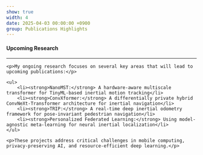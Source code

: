 ```yaml
---
show: true
width: 4
date: 2025-04-03 00:00:00 +0900
group: Publications Highlights
---
```

<div class="p-4">
    <h4>Upcoming Research</h4>
    <hr />
    
    <p>My ongoing research focuses on several key areas that will lead to upcoming publications:</p>
    
    <ul>
        <li><strong>NanoMST:</strong> A hardware-aware multiscale transformer for TinyML-based inertial motion tracking</li>
        <li><strong>ConvXformer:</strong> A differentially private hybrid ConvNeXt-Transformer architecture for inertial navigation</li>
        <li><strong>TRIP:</strong> A real-time deep inertial odometry framework for pose-invariant pedestrian navigation</li>
        <li><strong>Personalized Federated Learning:</strong> Using model-agnostic meta-learning for neural inertial localization</li>
    </ul>
    
    <p>These projects address critical challenges in mobile computing, privacy-preserving AI, and resource-efficient deep learning.</p>
</div>